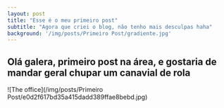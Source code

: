 ```yaml
---
layout: post
title: "Esse é o meu primeiro post"
subtitle: "Agora que criei o blog, não tenho mais desculpas haha"
background: '/img/posts/Primeiro Post/gradiente.jpg'
---
```


## Olá galera, primeiro post na área, e gostaria de mandar geral chupar um canavial de rola

![The office](/img/posts/Primeiro Post/e0d2f617bd35a415dadd389ffae8bebd.jpg)